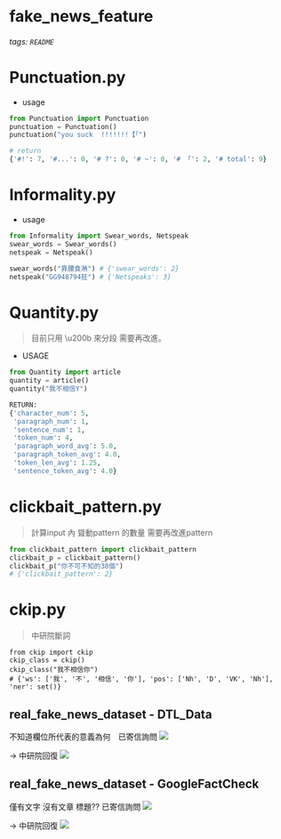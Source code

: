 # fake_news_feature

###### tags: `README`


# Punctuation.py

* usage

```python
from Punctuation import Punctuation
punctuation = Punctuation()
punctuation("you suck  !!!!!!!【「")
```

```python
# return
{'#!': 7, '#...': 0, '# ?': 0, '# ~': 0, '# 「': 2, '# total': 9}
```

# Informality.py
* usage
```python
from Informality import Swear_words, Netspeak
swear_words = Swear_words()
netspeak = Netspeak()

swear_words("靠腰食潲") # {'swear_words': 2}
netspeak("GG948794狂") # {'Netspeaks': 3}
```

# Quantity.py
> 目前只用 \u200b 來分段 需要再改進。

* USAGE
```python
from Quantity import article
quantity = article()
quantity("我不相信Y") 
```

```python
RETURN:
{'character_num': 5,
 'paragraph_num': 1,
 'sentence_num': 1,
 'token_num': 4,
 'paragraph_word_avg': 5.0,
 'paragraph_token_avg': 4.0,
 'token_len_avg': 1.25,
 'sentence_token_avg': 4.0}
```


# clickbait_pattern.py
> 計算input 內 聳動pattern 的數量
> 需要再改進pattern

```python
from clickbait_pattern import clickbait_pattern
clickbait_p = clickbait_pattern()
clickbait_p("你不可不知的38個")
# {'clickbait_pattern': 2}
```

# ckip.py
> 中研院斷詞
```python=
from ckip import ckip
ckip_class = ckip()
ckip_class("我不相信你") 
# {'ws': ['我', '不', '相信', '你'], 'pos': ['Nh', 'D', 'VK', 'Nh'], 'ner': set()}
```


## real_fake_news_dataset - DTL_Data 
不知道欄位所代表的意義為何　已寄信詢問
![](https://i.imgur.com/g1aC39f.png)

-> 中研院回復
![](https://i.imgur.com/Bqm5j0Y.png)



## real_fake_news_dataset - GoogleFactCheck
僅有文字 沒有文章 標題?? 已寄信詢問
![](https://i.imgur.com/DzkDLhT.png)

-> 中研院回復
![](https://i.imgur.com/ODMbYQ1.png)



